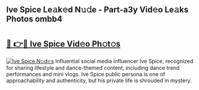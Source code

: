 ## Ive Spice Le𝚊k𝚎d N𝚞𝚍e - Part-a3y Vid𝚎o Le𝚊ks Photos ombb4

# <h2><a href="http://fbdyhxv.evod.top/?m=Ive+Spice">🔗 👉🔴 Ive Spice Vid𝚎o Ph𝚘t𝚘s</a></h2>

[![Ive Spice N𝚞d𝚎s](https://i.imgur.com/8V9OHl7.gif)](http://fbdyhxv.evod.top/?m=Ive+Spice)
Influential social media influencer Ive Spice, recognized for sharing lifestyle and dance-themed content, including dance trend performances and mini vlogs. Ive Spice public persona is one of approachability and authenticity, but his private life is shrouded in mystery. 
